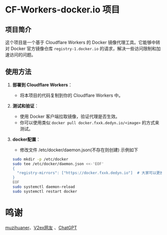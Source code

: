 # CF-Workers-docker.io 项目

## 项目简介

这个项目是一个基于 Cloudflare Workers 的 Docker 镜像代理工具。它能够中转对 Docker 官方镜像仓库 `registry-1.docker.io` 的请求，解决一些访问限制和加速访问的问题。


## 使用方法

1. **部署到 Cloudflare Workers**：
   - 将本项目的代码复制到你的 Cloudflare Workers 中。

2. **测试和验证**：
   - 使用 Docker 客户端拉取镜像，验证代理是否生效。
   - 你可以使用类似 `docker pull docker.fxxk.dedyn.io/<image>` 的方式来测试。

3. **docker配置**：
   - 修改文件 /etc/docker/daemon.json(不存在则创建) 示例如下
   ```bash
   sudo mkdir -p /etc/docker
   sudo tee /etc/docker/daemon.json <<-'EOF'
   {
     "registry-mirrors": ["https://docker.fxxk.dedyn.io"]  # 大家可以更换为自己的Worker自定义域地址
   }
   EOF
   sudo systemctl daemon-reload
   sudo systemctl restart docker
   ```
   

# 鸣谢

[muzihuaner](https://github.com/muzihuaner)、[V2ex网友](https://global.v2ex.com/t/1007922) 、[ChatGPT](https://chatgpt.com/)

